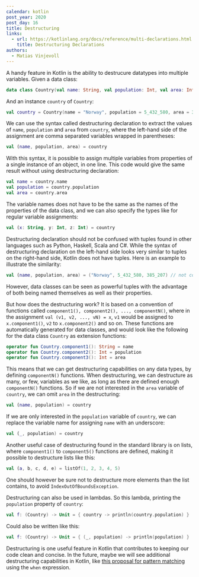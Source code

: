 ```yaml
---
calendar: kotlin
post_year: 2020
post_day: 16
title: Destructuring
links:
  - url: https://kotlinlang.org/docs/reference/multi-declarations.html
    title: Destructuring Declarations
authors:
  - Matias Vinjevoll
---
```

A handy feature in Kotlin is the ability to destrucure datatypes into multiple variables.
Given a data class:

```kotlin code
data class Country(val name: String, val population: Int, val area: Int)
```

And an instance `country` of `Country`:

```kotlin code
val country = Country(name = "Norway", population = 5_432_580, area = 385_207)
```

We can use the syntax called destructuring declaration to extract the values of `name`, `population` and `area` from `country`, where the left-hand side of the assignment are comma separated variables wrapped in parentheses: 

```kotlin code
val (name, population, area) = country
```

With this syntax, it is possible to assign multiple variables from properties of a single instance of an object, in one line. This code would give the same result without using destructuring declaration:

```kotlin code
val name = country.name
val population = country.population
val area = country.area
```

The variable names does not have to be the same as the names of the properties of the data class,
and we can also specify the types like for regular variable assignments:

```kotlin code
val (x: String, y: Int, z: Int) = country
```

Destructuring declaration should not be confused with tuples found in other languages such as Python, Haskell, Scala and C#.  While the syntax of destructuring declaration on the left-hand side looks very
similar to tuples on the right-hand side, Kotlin does not have tuples. Here is an example to illustrate the similarity:

```kotlin code
val (name, population, area) = ("Norway", 5_432_580, 385_207) // not compiling
```

However, data classes can be seen as powerful tuples with the advantage of both being named themselves
as well as their properties.

But how does the destructuring work? It is based on a convention of functions called `component1(), component2(), ..., componentN()`, where in the assignment `val (v1, v2, ..., vN) = x`, `v1` would be assigned to `x.component1()`, `v2` to `x.component2()` and so on. These functions are automatically generated for data classes, and would look like the following for the data class `Country` as extension functions:

```kotlin code
operator fun Country.component1(): String = name
operator fun Country.component2(): Int = population
operator fun Country.component3(): Int = area
```

This means that we can get destructuring capabilities on any data types, by defining `componentN()` functions.
When destructuring, we can destructure as many, or few, variables as we like, as long as there are defined
enough `componentN()` functions. So if we are not interested in the `area` variable of `country`, we can omit `area` in the destructuring:

```kotlin code
val (name, population) = country
```

If we are only interested in the `population` variable of `country`, we can replace the variable name for assigning 
`name` with an underscore:

```kotlin code
val (_, population) = country
```

Another useful case of destructuring found in the standard library is on lists, where `component1()` to `component5()` functions are defined, making it possible to destructure lists like this:

```kotlin code
val (a, b, c, d, e) = listOf(1, 2, 3, 4, 5)
```

One should however be sure not to destructure more elements than the list contains, to avoid `IndexOutOfBoundsException`.

Destructuring can also be used in lambdas. So this lambda, printing the `population` property of `country`:

```kotlin code
val f: (Country) -> Unit = { country -> println(country.population) }
```

Could also be written like this:

```kotlin code
val f: (Country) -> Unit = { (_, population) -> println(population) }
```

Destructuring is one useful feature in Kotlin that contributes to keeping our code clean and concise. In the future, maybe we will see additional destructuring capabilities in Kotlin, like [this proposal for pattern matching](https://github.com/Kotlin/KEEP/pull/213) using the `when` expression.
